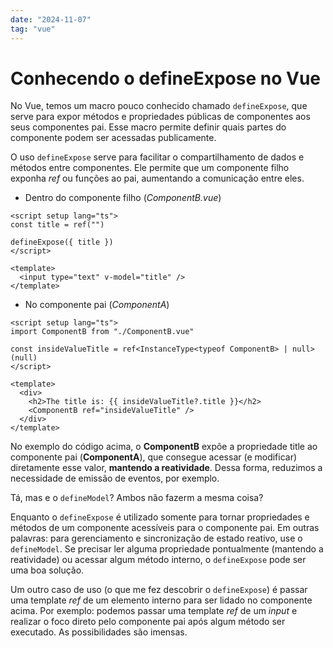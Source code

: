 ```yaml
---
date: "2024-11-07"
tag: "vue"
---
```


<!--more-->

# Conhecendo o defineExpose no Vue

No Vue, temos um macro pouco conhecido chamado `defineExpose`, que serve para expor métodos e propriedades públicas de componentes aos seus componentes pai. Esse macro permite definir quais partes do componente podem ser acessadas publicamente.

O uso `defineExpose` serve para facilitar o compartilhamento de dados e métodos entre componentes. Ele permite que um componente filho exponha _ref_ ou funções ao pai, aumentando a comunicação entre eles.

- Dentro do componente filho (_ComponentB.vue_)

```vue
<script setup lang="ts">
const title = ref("")

defineExpose({ title })
</script>

<template>
  <input type="text" v-model="title" />
</template>
```

- No componente pai (_ComponentA_)

```vue
<script setup lang="ts">
import ComponentB from "./ComponentB.vue"

const insideValueTitle = ref<InstanceType<typeof ComponentB> | null>(null)
</script>

<template>
  <div>
    <h2>The title is: {{ insideValueTitle?.title }}</h2>
    <ComponentB ref="insideValueTitle" />
  </div>
</template>
```

No exemplo do código acima, o **ComponentB** expõe a propriedade title ao componente pai (**ComponentA**), que consegue acessar (e modificar) diretamente esse valor, **mantendo a reatividade**. Dessa forma, reduzimos a necessidade de emissão de eventos, por exemplo.

Tá, mas e o `defineModel`? Ambos não fazerm a mesma coisa?

Enquanto o `defineExpose` é utilizado somente para tornar propriedades e métodos de um componente acessíveis para o componente pai. Em outras palavras: para gerenciamento e sincronização de estado reativo, use o `defineModel`. Se precisar ler alguma propriedade pontualmente (mantendo a reatividade) ou acessar algum método interno, o `defineExpose` pode ser uma boa solução.

Um outro caso de uso (o que me fez descobrir o `defineExpose`) é passar uma template _ref_ de um elemento interno para ser lidado no componente acima. Por exemplo: podemos passar uma template _ref_ de um _input_ e realizar o foco direto pelo componente pai após algum método ser executado. As possibilidades são imensas.
